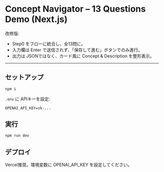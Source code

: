 # Concept Navigator – 13 Questions Demo (Next.js)

改修版:
- Step0 をフローに統合し、全13問に。
- 入力欄は Enter で送信されず、「保存して進む」ボタンでのみ進行。
- 出力は JSONではなく、カード風に Concept & Description を整形表示。

---

## セットアップ

```bash
npm i
```

`.env` に APIキーを設定:

```
OPENAI_API_KEY=sk-...
```

## 実行

```bash
npm run dev
```

## デプロイ

Vercel推奨。環境変数に OPENAI_API_KEY を設定してください。
